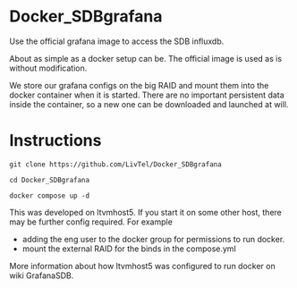 # Docker_SDBgrafana
Use the official grafana image to access the SDB influxdb.

About as simple as a docker setup can be. The official image is used as is without modification. 

We store our grafana configs on the big RAID and mount them into the docker container when it is started. There
are no important persistent data inside the container, so a new one can be downloaded and launched at will.

# Instructions

``git clone https://github.com/LivTel/Docker_SDBgrafana``

``cd Docker_SDBgrafana``

``docker compose up -d``

This was developed on ltvmhost5. If you start it on some other host, there may be further config required.
For example
* adding the eng user to the docker group for permissions to run docker.
* mount the external RAID for the binds in the compose.yml

More information about how ltvmhost5 was configured to run docker on wiki GrafanaSDB.


